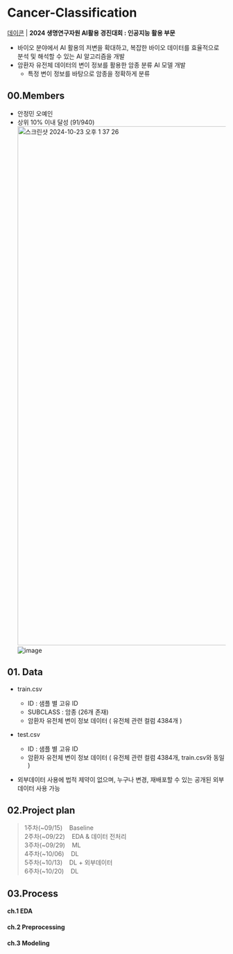# Cancer-Classification
[데이콘](https://dacon.io/competitions/official/236355/overview/description) | **2024 생명연구자원 AI활용 경진대회 : 인공지능 활용 부문**
- 바이오 분야에서 AI 활용의 저변을 확대하고, 복잡한 바이오 데이터를 효율적으로 분석 및 해석할 수 있는 AI 알고리즘을 개발
- 암환자 유전체 데이터의 변이 정보를 활용한 암종 분류 AI 모델 개발
  - 특정 변이 정보를 바탕으로 암종을 정확하게 분류
## 00.Members
- 안정민 오예인
- 상위 10% 이내 달성 (91/940)
  <img width="1197" alt="스크린샷 2024-10-23 오후 1 37 26" src="https://github.com/user-attachments/assets/b4da1a95-0cf3-45a5-ac7f-701868fda80c">
  ![image](https://github.com/user-attachments/assets/d8c43b16-2dd2-457b-9c92-24438c12b3eb)


## 01. Data
- train.csv 
  - ID : 샘플 별 고유 ID
  - SUBCLASS : 암종 (26개 존재)
  - 암환자 유전체 변이 정보 데이터 ( 유전체 관련 컬럼 4384개 )

- test.csv
  - ID : 샘플 별 고유 ID
  - 암환자 유전체 변이 정보 데이터 ( 유전체 관련 컬럼 4384개, train.csv와 동일 )

- 외부데이터 사용에 법적 제약이 없으며, 누구나 변경, 재배포할 수 있는 공개된 외부 데이터 사용 가능
## 02.Project plan

> 1주차(~09/15)&nbsp;&nbsp;&nbsp; Baseline     
> 2주차(~09/22)&nbsp;&nbsp;&nbsp; EDA & 데이터 전처리            
> 3주차(~09/29)&nbsp;&nbsp;&nbsp; ML   
> 4주차(~10/06)&nbsp;&nbsp;&nbsp; DL     
> 5주차(~10/13)&nbsp;&nbsp;&nbsp; DL + 외부데이터                    
> 6주차(~10/20)&nbsp;&nbsp;&nbsp; DL   

## 03.Process
#### ch.1 EDA
#### ch.2 Preprocessing
#### ch.3 Modeling
